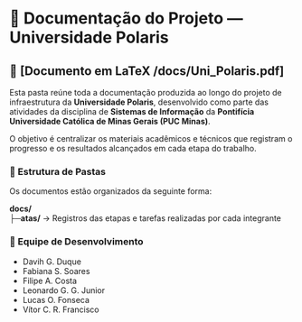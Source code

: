 # 📄 Documentação do Projeto — Universidade Polaris

## 🧩 [Documento em LaTeX /docs/Uni_Polaris.pdf]

Esta pasta reúne toda a documentação produzida ao longo do projeto de infraestrutura da **Universidade Polaris**, desenvolvido como parte das atividades da disciplina de **Sistemas de Informação** da **Pontifícia Universidade Católica de Minas Gerais (PUC Minas)**.

O objetivo é centralizar os materiais acadêmicos e técnicos que registram o progresso e os resultados alcançados em cada etapa do trabalho.

### 📁 Estrutura de Pastas

Os documentos estão organizados da seguinte forma:

**docs/** <br/>
**├─atas/** → Registros das etapas e tarefas realizadas por cada integrante

### 👥 Equipe de Desenvolvimento

* Davih G. Duque
* Fabiana S. Soares
* Filipe A. Costa
* Leonardo G. G. Junior
* Lucas O. Fonseca
* Vítor C. R. Francisco

